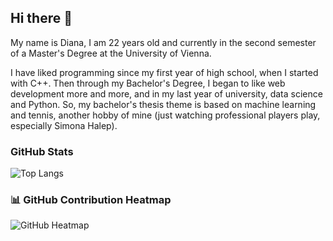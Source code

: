 ## Hi there 👋

<!--
**dianapanainte/dianapanainte** is a ✨ _special_ ✨ repository because its `README.md` (this file) appears on your GitHub profile.

Here are some ideas to get you started:

- 🔭 I’m currently working on ...
- 🌱 I’m currently learning ...
- 👯 I’m looking to collaborate on ...
- 🤔 I’m looking for help with ...
- 💬 Ask me about ...
- 📫 How to reach me: ...
- 😄 Pronouns: ...
- ⚡ Fun fact: ...
-->
My name is Diana, I am 22 years old and currently in the second semester of a Master's Degree at the University of Vienna.

I have liked programming since my first year of high school, when I started with C++. Then through my Bachelor's Degree, I began to like web development more and more, and in my last year of university, data science and Python. So, my bachelor's thesis theme is based on machine learning and tennis, another hobby of mine (just watching professional players play, especially Simona Halep).

### GitHub Stats

![Top Langs](https://github-readme-stats.vercel.app/api/top-langs/?username=dianapanainte&hide=c%23,shaderlab&theme=tokyonight)

### 📊 GitHub Contribution Heatmap

![GitHub Heatmap](https://github-contributions-api.deno.dev/dianapanainte.svg)

